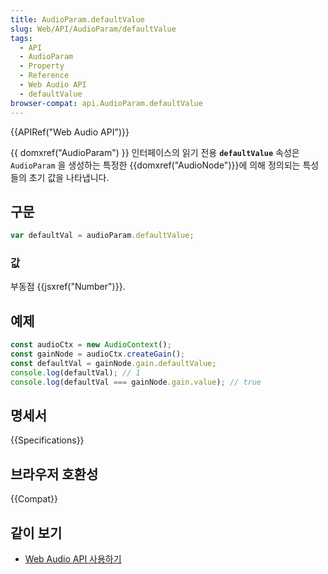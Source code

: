 ```yaml
---
title: AudioParam.defaultValue
slug: Web/API/AudioParam/defaultValue
tags:
  - API
  - AudioParam
  - Property
  - Reference
  - Web Audio API
  - defaultValue
browser-compat: api.AudioParam.defaultValue
---
```

{{APIRef("Web Audio API")}}

{{ domxref("AudioParam") }} 인터페이스의 읽기 전용 **`defaultValue`** 속성은 `AudioParam` 을 생성하는 특정한 {{domxref("AudioNode")}}에 의해 정의되는 특성들의 초기 값을 나타냅니다.

## 구문

```js
var defaultVal = audioParam.defaultValue;
```

### 값

부동점 {{jsxref("Number")}}.

## 예제

```js
const audioCtx = new AudioContext();
const gainNode = audioCtx.createGain();
const defaultVal = gainNode.gain.defaultValue;
console.log(defaultVal); // 1
console.log(defaultVal === gainNode.gain.value); // true
```

## 명세서

{{Specifications}}

## 브라우저 호환성

{{Compat}}

## 같이 보기

- [Web Audio API 사용하기](/ko/docs/Web/API/Web_Audio_API/Using_Web_Audio_API)
